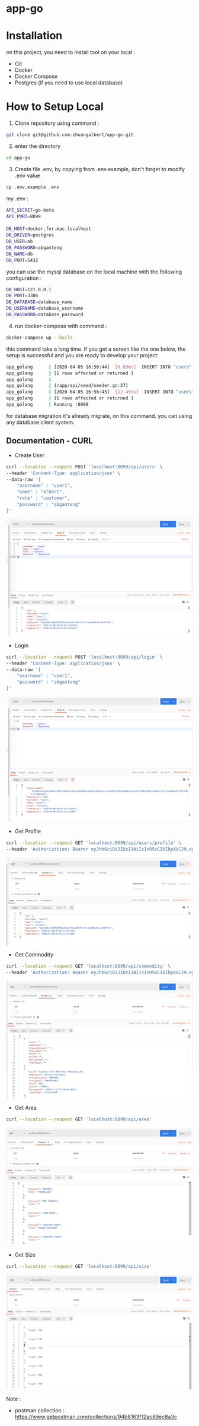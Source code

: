 # app-go

# Installation

on this project, you need to install tool on your local :
- Git
- Docker
- Docker Compose
- Postgres (if you need to use local database)

# How to Setup Local

1. Clone repository using command : 
```bash
git clone git@github.com:zhuangalbert/app-go.git
```

2. enter the directory
```bash
cd app-go
```

3. Create file .env, by copying from .env.example, don't forget to modify .env value 
```bash
cp .env.example .env
```
my .env :
```bash
API_SECRET=go-beta
API_PORT=8099

DB_HOST=docker.for.mac.localhost
DB_DRIVER=postgres 
DB_USER=ab
DB_PASSWORD=abganteng
DB_NAME=db
DB_PORT=5432
```

you can use the mysql database on the local machine with the following configuration : 
```bash
DB_HOST=127.0.0.1
DB_PORT=3306
DB_DATABASE=database_name
DB_USERNAME=database_username
DB_PASSWORD=database_password
```

4. run docker-compose with command : 
```bash
docker-compose up --build
```
this command take a long time.
If you get a screen like the one below, the setup is successful and you are ready to develop your project:

```bash
app_golang      | [2020-04-05 16:56:44]  [6.09ms]  INSERT INTO "users" ("username","name","role","password","created_at","updated_at") VALUES ('zhuangalbert','albert','user','/iH3s9LMv4MmzSk.Pnce17ZhaBsusDCu8CF.6q05HciG1Ie','2020-04-05 16:56:44','2020-04-05 16:56:44') RETURNING "users"."id"  
app_golang      | [1 rows affected or returned ] 
app_golang      | 
app_golang      | (/app/api/seed/seeder.go:37) 
app_golang      | [2020-04-05 16:56:45]  [12.49ms]  INSERT INTO "users" ("username","name","role","password","created_at","updated_at") VALUES ('John Doe','john','user','.H4EtS','2020-04-05 16:56:45','2020-04-05 16:56:45') RETURNING "users"."id"  
app_golang      | [1 rows affected or returned ] 
app_golang      | Running :8099
```
for database migration it's already migrate, on this command. you can using any database client system.

## Documentation - CURL

- Create User

```bash
curl --location --request POST 'localhost:8099/api/users' \
--header 'Content-Type: application/json' \
--data-raw '{
	"username" : "user1",
	"name" : "albert",
	"role" : "customer",
	"password" : "abganteng"
}'
```
![](docs/images/create-user.png)

- Login

```bash
curl --location --request POST 'localhost:8099/api/login' \
--header 'Content-Type: application/json' \
--data-raw '{
	"username" : "user1",
	"password" : "abganteng"
}'
```
![](docs/images/login.png)

- Get Profile

```bash
curl --location --request GET 'localhost:8099/api/users/profile' \
--header 'Authorization: Bearer eyJhbGciOiJIUzI1NiIsInR5cCI6IkpXVCJ9.eyJhdXRob3JpemVkIjp0cnVlLCJleHAiOjE1ODYyMDg4NjgsInVzZXJfaWQiOjN9.KfzBbuuljzzn7TuJUadDYW-9tTZ7PRS27jz43pkL2n0'
```
![](docs/images/get-profile.png)

- Get Commodity

```bash
curl --location --request GET 'localhost:8099/api/commodity' \
--header 'Authorization: Bearer eyJhbGciOiJIUzI1NiIsInR5cCI6IkpXVCJ9.eyJhdXRob3JpemVkIjp0cnVlLCJleHAiOjE1ODYyMDg4NjgsInVzZXJfaWQiOjN9.KfzBbuuljzzn7TuJUadDYW-9tTZ7PRS27jz43pkL2n0'
```
![](docs/images/get-commodity.png)

- Get Area

```bash
curl --location --request GET 'localhost:8099/api/area'
```
![](docs/images/get-area.png)

- Get Size

```bash
curl --location --request GET 'localhost:8099/api/size'
```
![](docs/images/get-size.png)



Note : 
- postman collection : https://www.getpostman.com/collections/94b8163f12ac89ec8a3c
